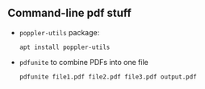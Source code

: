 ## Command-line pdf stuff

- `poppler-utils` package:

   ```shell
   apt install poppler-utils
   ```

- `pdfunite` to combine PDFs into one file

  ```shell
  pdfunite file1.pdf file2.pdf file3.pdf output.pdf
  ```
